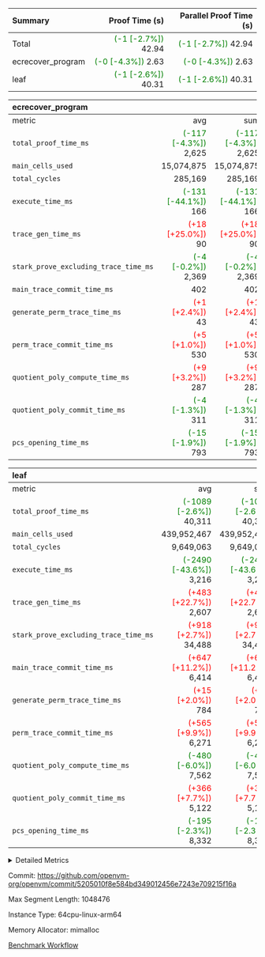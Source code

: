 | Summary | Proof Time (s) | Parallel Proof Time (s) |
|:---|---:|---:|
| Total | <span style='color: green'>(-1 [-2.7%])</span> 42.94 | <span style='color: green'>(-1 [-2.7%])</span> 42.94 |
| ecrecover_program | <span style='color: green'>(-0 [-4.3%])</span> 2.63 | <span style='color: green'>(-0 [-4.3%])</span> 2.63 |
| leaf | <span style='color: green'>(-1 [-2.6%])</span> 40.31 | <span style='color: green'>(-1 [-2.6%])</span> 40.31 |


| ecrecover_program |||||
|:---|---:|---:|---:|---:|
|metric|avg|sum|max|min|
| `total_proof_time_ms ` | <span style='color: green'>(-117 [-4.3%])</span> 2,625 | <span style='color: green'>(-117 [-4.3%])</span> 2,625 | <span style='color: green'>(-117 [-4.3%])</span> 2,625 | <span style='color: green'>(-117 [-4.3%])</span> 2,625 |
| `main_cells_used     ` |  15,074,875 |  15,074,875 |  15,074,875 |  15,074,875 |
| `total_cycles        ` |  285,169 |  285,169 |  285,169 |  285,169 |
| `execute_time_ms     ` | <span style='color: green'>(-131 [-44.1%])</span> 166 | <span style='color: green'>(-131 [-44.1%])</span> 166 | <span style='color: green'>(-131 [-44.1%])</span> 166 | <span style='color: green'>(-131 [-44.1%])</span> 166 |
| `trace_gen_time_ms   ` | <span style='color: red'>(+18 [+25.0%])</span> 90 | <span style='color: red'>(+18 [+25.0%])</span> 90 | <span style='color: red'>(+18 [+25.0%])</span> 90 | <span style='color: red'>(+18 [+25.0%])</span> 90 |
| `stark_prove_excluding_trace_time_ms` | <span style='color: green'>(-4 [-0.2%])</span> 2,369 | <span style='color: green'>(-4 [-0.2%])</span> 2,369 | <span style='color: green'>(-4 [-0.2%])</span> 2,369 | <span style='color: green'>(-4 [-0.2%])</span> 2,369 |
| `main_trace_commit_time_ms` |  402 |  402 |  402 |  402 |
| `generate_perm_trace_time_ms` | <span style='color: red'>(+1 [+2.4%])</span> 43 | <span style='color: red'>(+1 [+2.4%])</span> 43 | <span style='color: red'>(+1 [+2.4%])</span> 43 | <span style='color: red'>(+1 [+2.4%])</span> 43 |
| `perm_trace_commit_time_ms` | <span style='color: red'>(+5 [+1.0%])</span> 530 | <span style='color: red'>(+5 [+1.0%])</span> 530 | <span style='color: red'>(+5 [+1.0%])</span> 530 | <span style='color: red'>(+5 [+1.0%])</span> 530 |
| `quotient_poly_compute_time_ms` | <span style='color: red'>(+9 [+3.2%])</span> 287 | <span style='color: red'>(+9 [+3.2%])</span> 287 | <span style='color: red'>(+9 [+3.2%])</span> 287 | <span style='color: red'>(+9 [+3.2%])</span> 287 |
| `quotient_poly_commit_time_ms` | <span style='color: green'>(-4 [-1.3%])</span> 311 | <span style='color: green'>(-4 [-1.3%])</span> 311 | <span style='color: green'>(-4 [-1.3%])</span> 311 | <span style='color: green'>(-4 [-1.3%])</span> 311 |
| `pcs_opening_time_ms ` | <span style='color: green'>(-15 [-1.9%])</span> 793 | <span style='color: green'>(-15 [-1.9%])</span> 793 | <span style='color: green'>(-15 [-1.9%])</span> 793 | <span style='color: green'>(-15 [-1.9%])</span> 793 |

| leaf |||||
|:---|---:|---:|---:|---:|
|metric|avg|sum|max|min|
| `total_proof_time_ms ` | <span style='color: green'>(-1089 [-2.6%])</span> 40,311 | <span style='color: green'>(-1089 [-2.6%])</span> 40,311 | <span style='color: green'>(-1089 [-2.6%])</span> 40,311 | <span style='color: green'>(-1089 [-2.6%])</span> 40,311 |
| `main_cells_used     ` |  439,952,467 |  439,952,467 |  439,952,467 |  439,952,467 |
| `total_cycles        ` |  9,649,063 |  9,649,063 |  9,649,063 |  9,649,063 |
| `execute_time_ms     ` | <span style='color: green'>(-2490 [-43.6%])</span> 3,216 | <span style='color: green'>(-2490 [-43.6%])</span> 3,216 | <span style='color: green'>(-2490 [-43.6%])</span> 3,216 | <span style='color: green'>(-2490 [-43.6%])</span> 3,216 |
| `trace_gen_time_ms   ` | <span style='color: red'>(+483 [+22.7%])</span> 2,607 | <span style='color: red'>(+483 [+22.7%])</span> 2,607 | <span style='color: red'>(+483 [+22.7%])</span> 2,607 | <span style='color: red'>(+483 [+22.7%])</span> 2,607 |
| `stark_prove_excluding_trace_time_ms` | <span style='color: red'>(+918 [+2.7%])</span> 34,488 | <span style='color: red'>(+918 [+2.7%])</span> 34,488 | <span style='color: red'>(+918 [+2.7%])</span> 34,488 | <span style='color: red'>(+918 [+2.7%])</span> 34,488 |
| `main_trace_commit_time_ms` | <span style='color: red'>(+647 [+11.2%])</span> 6,414 | <span style='color: red'>(+647 [+11.2%])</span> 6,414 | <span style='color: red'>(+647 [+11.2%])</span> 6,414 | <span style='color: red'>(+647 [+11.2%])</span> 6,414 |
| `generate_perm_trace_time_ms` | <span style='color: red'>(+15 [+2.0%])</span> 784 | <span style='color: red'>(+15 [+2.0%])</span> 784 | <span style='color: red'>(+15 [+2.0%])</span> 784 | <span style='color: red'>(+15 [+2.0%])</span> 784 |
| `perm_trace_commit_time_ms` | <span style='color: red'>(+565 [+9.9%])</span> 6,271 | <span style='color: red'>(+565 [+9.9%])</span> 6,271 | <span style='color: red'>(+565 [+9.9%])</span> 6,271 | <span style='color: red'>(+565 [+9.9%])</span> 6,271 |
| `quotient_poly_compute_time_ms` | <span style='color: green'>(-480 [-6.0%])</span> 7,562 | <span style='color: green'>(-480 [-6.0%])</span> 7,562 | <span style='color: green'>(-480 [-6.0%])</span> 7,562 | <span style='color: green'>(-480 [-6.0%])</span> 7,562 |
| `quotient_poly_commit_time_ms` | <span style='color: red'>(+366 [+7.7%])</span> 5,122 | <span style='color: red'>(+366 [+7.7%])</span> 5,122 | <span style='color: red'>(+366 [+7.7%])</span> 5,122 | <span style='color: red'>(+366 [+7.7%])</span> 5,122 |
| `pcs_opening_time_ms ` | <span style='color: green'>(-195 [-2.3%])</span> 8,332 | <span style='color: green'>(-195 [-2.3%])</span> 8,332 | <span style='color: green'>(-195 [-2.3%])</span> 8,332 | <span style='color: green'>(-195 [-2.3%])</span> 8,332 |



<details>
<summary>Detailed Metrics</summary>

| group | num_segments | keygen_time_ms | commit_exe_time_ms |
| --- | --- | --- | --- |
| ecrecover_program | 1 | 1,148 | 10 | 

| group | air_name | quotient_deg | interactions | constraints |
| --- | --- | --- | --- | --- |
| ecrecover_program | AccessAdapterAir<16> | 2 | 5 | 14 | 
| ecrecover_program | AccessAdapterAir<2> | 2 | 5 | 14 | 
| ecrecover_program | AccessAdapterAir<32> | 2 | 5 | 14 | 
| ecrecover_program | AccessAdapterAir<4> | 2 | 5 | 14 | 
| ecrecover_program | AccessAdapterAir<64> | 2 | 5 | 14 | 
| ecrecover_program | AccessAdapterAir<8> | 2 | 5 | 14 | 
| ecrecover_program | BitwiseOperationLookupAir<8> | 2 | 2 | 4 | 
| ecrecover_program | KeccakVmAir | 2 | 321 | 4,571 | 
| ecrecover_program | MemoryMerkleAir<8> | 2 | 4 | 40 | 
| ecrecover_program | PersistentBoundaryAir<8> | 2 | 3 | 6 | 
| ecrecover_program | PhantomAir | 2 | 3 | 5 | 
| ecrecover_program | Poseidon2PeripheryAir<BabyBearParameters>, 1> | 2 | 1 | 286 | 
| ecrecover_program | ProgramAir | 1 | 1 | 4 | 
| ecrecover_program | RangeTupleCheckerAir<2> | 1 | 1 | 4 | 
| ecrecover_program | VariableRangeCheckerAir | 1 | 1 | 4 | 
| ecrecover_program | VmAirWrapper<Rv32BaseAluAdapterAir, BaseAluCoreAir<4, 8> | 2 | 19 | 43 | 
| ecrecover_program | VmAirWrapper<Rv32BaseAluAdapterAir, LessThanCoreAir<4, 8> | 2 | 17 | 39 | 
| ecrecover_program | VmAirWrapper<Rv32BaseAluAdapterAir, ShiftCoreAir<4, 8> | 2 | 23 | 90 | 
| ecrecover_program | VmAirWrapper<Rv32BranchAdapterAir, BranchEqualCoreAir<4> | 2 | 11 | 25 | 
| ecrecover_program | VmAirWrapper<Rv32BranchAdapterAir, BranchLessThanCoreAir<4, 8> | 2 | 13 | 41 | 
| ecrecover_program | VmAirWrapper<Rv32CondRdWriteAdapterAir, Rv32JalLuiCoreAir> | 2 | 10 | 22 | 
| ecrecover_program | VmAirWrapper<Rv32HintStoreAdapterAir, Rv32HintStoreCoreAir> | 2 | 15 | 17 | 
| ecrecover_program | VmAirWrapper<Rv32IsEqualModAdapterAir<2, 1, 32, 32>, ModularIsEqualCoreAir<32, 4, 8> | 2 | 25 | 223 | 
| ecrecover_program | VmAirWrapper<Rv32JalrAdapterAir, Rv32JalrCoreAir> | 2 | 16 | 20 | 
| ecrecover_program | VmAirWrapper<Rv32LoadStoreAdapterAir, LoadSignExtendCoreAir<4, 8> | 2 | 18 | 33 | 
| ecrecover_program | VmAirWrapper<Rv32LoadStoreAdapterAir, LoadStoreCoreAir<4> | 2 | 17 | 38 | 
| ecrecover_program | VmAirWrapper<Rv32MultAdapterAir, DivRemCoreAir<4, 8> | 2 | 25 | 88 | 
| ecrecover_program | VmAirWrapper<Rv32MultAdapterAir, MulHCoreAir<4, 8> | 2 | 24 | 38 | 
| ecrecover_program | VmAirWrapper<Rv32MultAdapterAir, MultiplicationCoreAir<4, 8> | 2 | 19 | 26 | 
| ecrecover_program | VmAirWrapper<Rv32RdWriteAdapterAir, Rv32AuipcCoreAir> | 2 | 11 | 15 | 
| ecrecover_program | VmAirWrapper<Rv32VecHeapAdapterAir<1, 2, 2, 32, 32>, FieldExpressionCoreAir> | 2 | 411 | 449 | 
| ecrecover_program | VmAirWrapper<Rv32VecHeapAdapterAir<2, 1, 1, 32, 32>, ModularAddSubCoreAir> | 2 | 94 | 126 | 
| ecrecover_program | VmAirWrapper<Rv32VecHeapAdapterAir<2, 1, 1, 32, 32>, ModularMulDivCoreAir> | 2 | 156 | 188 | 
| ecrecover_program | VmAirWrapper<Rv32VecHeapAdapterAir<2, 2, 2, 32, 32>, FieldExpressionCoreAir> | 2 | 422 | 456 | 
| ecrecover_program | VmConnectorAir | 2 | 3 | 9 | 
| leaf | AccessAdapterAir<2> | 4 | 5 | 12 | 
| leaf | AccessAdapterAir<4> | 4 | 5 | 12 | 
| leaf | AccessAdapterAir<8> | 4 | 5 | 12 | 
| leaf | FriReducedOpeningAir | 4 | 35 | 59 | 
| leaf | NativePoseidon2Air<BabyBearParameters>, 1> | 4 | 31 | 302 | 
| leaf | PhantomAir | 4 | 3 | 4 | 
| leaf | ProgramAir | 1 | 1 | 4 | 
| leaf | VariableRangeCheckerAir | 1 | 1 | 4 | 
| leaf | VmAirWrapper<BranchNativeAdapterAir, BranchEqualCoreAir<1> | 2 | 11 | 23 | 
| leaf | VmAirWrapper<JalNativeAdapterAir, JalCoreAir> | 4 | 7 | 6 | 
| leaf | VmAirWrapper<NativeAdapterAir<2, 0>, PublicValuesCoreAir> | 4 | 11 | 23 | 
| leaf | VmAirWrapper<NativeAdapterAir<2, 1>, FieldArithmeticCoreAir> | 4 | 15 | 23 | 
| leaf | VmAirWrapper<NativeLoadStoreAdapterAir<1>, NativeLoadStoreCoreAir<1> | 4 | 19 | 31 | 
| leaf | VmAirWrapper<NativeVectorizedAdapterAir<4>, FieldExtensionCoreAir> | 4 | 15 | 23 | 
| leaf | VmConnectorAir | 4 | 3 | 8 | 
| leaf | VolatileBoundaryAir | 4 | 4 | 16 | 

| group | air_name | idx | rows | prep_cols | perm_cols | main_cols | cells |
| --- | --- | --- | --- | --- | --- | --- | --- |
| leaf | AccessAdapterAir<2> | 0 | 2,097,152 |  | 16 | 11 | 56,623,104 | 
| leaf | AccessAdapterAir<4> | 0 | 1,048,576 |  | 16 | 13 | 30,408,704 | 
| leaf | AccessAdapterAir<8> | 0 | 262,144 |  | 16 | 17 | 8,650,752 | 
| leaf | FriReducedOpeningAir | 0 | 1,048,576 |  | 76 | 64 | 146,800,640 | 
| leaf | NativePoseidon2Air<BabyBearParameters>, 1> | 0 | 131,072 |  | 36 | 348 | 50,331,648 | 
| leaf | PhantomAir | 0 | 32,768 |  | 8 | 6 | 458,752 | 
| leaf | ProgramAir | 0 | 1,048,576 |  | 8 | 10 | 18,874,368 | 
| leaf | VariableRangeCheckerAir | 0 | 262,144 | 2 | 8 | 1 | 2,359,296 | 
| leaf | VmAirWrapper<BranchNativeAdapterAir, BranchEqualCoreAir<1> | 0 | 4,194,304 |  | 28 | 23 | 213,909,504 | 
| leaf | VmAirWrapper<JalNativeAdapterAir, JalCoreAir> | 0 | 131,072 |  | 12 | 10 | 2,883,584 | 
| leaf | VmAirWrapper<NativeAdapterAir<2, 0>, PublicValuesCoreAir> | 0 | 64 |  | 16 | 23 | 2,496 | 
| leaf | VmAirWrapper<NativeAdapterAir<2, 1>, FieldArithmeticCoreAir> | 0 | 4,194,304 |  | 20 | 30 | 209,715,200 | 
| leaf | VmAirWrapper<NativeLoadStoreAdapterAir<1>, NativeLoadStoreCoreAir<1> | 0 | 4,194,304 |  | 24 | 41 | 272,629,760 | 
| leaf | VmAirWrapper<NativeVectorizedAdapterAir<4>, FieldExtensionCoreAir> | 0 | 262,144 |  | 20 | 40 | 15,728,640 | 
| leaf | VmConnectorAir | 0 | 2 | 1 | 8 | 4 | 24 | 
| leaf | VolatileBoundaryAir | 0 | 2,097,152 |  | 8 | 11 | 39,845,888 | 

| group | air_name | segment | rows | prep_cols | perm_cols | main_cols | cells |
| --- | --- | --- | --- | --- | --- | --- | --- |
| ecrecover_program | AccessAdapterAir<16> | 0 | 16,384 |  | 24 | 25 | 802,816 | 
| ecrecover_program | AccessAdapterAir<2> | 0 | 256 |  | 24 | 11 | 8,960 | 
| ecrecover_program | AccessAdapterAir<32> | 0 | 8,192 |  | 24 | 41 | 532,480 | 
| ecrecover_program | AccessAdapterAir<4> | 0 | 128 |  | 24 | 13 | 4,736 | 
| ecrecover_program | AccessAdapterAir<8> | 0 | 32,768 |  | 24 | 17 | 1,343,488 | 
| ecrecover_program | BitwiseOperationLookupAir<8> | 0 | 65,536 | 3 | 8 | 2 | 655,360 | 
| ecrecover_program | KeccakVmAir | 0 | 128 |  | 1,288 | 3,164 | 569,856 | 
| ecrecover_program | MemoryMerkleAir<8> | 0 | 4,096 |  | 20 | 32 | 212,992 | 
| ecrecover_program | PersistentBoundaryAir<8> | 0 | 4,096 |  | 12 | 20 | 131,072 | 
| ecrecover_program | PhantomAir | 0 | 64 |  | 12 | 6 | 1,152 | 
| ecrecover_program | Poseidon2PeripheryAir<BabyBearParameters>, 1> | 0 | 4,096 |  | 8 | 300 | 1,261,568 | 
| ecrecover_program | ProgramAir | 0 | 16,384 |  | 8 | 10 | 294,912 | 
| ecrecover_program | RangeTupleCheckerAir<2> | 0 | 524,288 | 2 | 8 | 1 | 4,718,592 | 
| ecrecover_program | VariableRangeCheckerAir | 0 | 262,144 | 2 | 8 | 1 | 2,359,296 | 
| ecrecover_program | VmAirWrapper<Rv32BaseAluAdapterAir, BaseAluCoreAir<4, 8> | 0 | 131,072 |  | 80 | 36 | 15,204,352 | 
| ecrecover_program | VmAirWrapper<Rv32BaseAluAdapterAir, LessThanCoreAir<4, 8> | 0 | 2,048 |  | 40 | 37 | 157,696 | 
| ecrecover_program | VmAirWrapper<Rv32BaseAluAdapterAir, ShiftCoreAir<4, 8> | 0 | 16,384 |  | 52 | 53 | 1,720,320 | 
| ecrecover_program | VmAirWrapper<Rv32BranchAdapterAir, BranchEqualCoreAir<4> | 0 | 16,384 |  | 48 | 26 | 1,212,416 | 
| ecrecover_program | VmAirWrapper<Rv32BranchAdapterAir, BranchLessThanCoreAir<4, 8> | 0 | 32,768 |  | 56 | 32 | 2,883,584 | 
| ecrecover_program | VmAirWrapper<Rv32CondRdWriteAdapterAir, Rv32JalLuiCoreAir> | 0 | 8,192 |  | 44 | 18 | 507,904 | 
| ecrecover_program | VmAirWrapper<Rv32HintStoreAdapterAir, Rv32HintStoreCoreAir> | 0 | 256 |  | 36 | 26 | 15,872 | 
| ecrecover_program | VmAirWrapper<Rv32IsEqualModAdapterAir<2, 1, 32, 32>, ModularIsEqualCoreAir<32, 4, 8> | 0 | 4,096 |  | 56 | 166 | 909,312 | 
| ecrecover_program | VmAirWrapper<Rv32JalrAdapterAir, Rv32JalrCoreAir> | 0 | 8,192 |  | 36 | 28 | 524,288 | 
| ecrecover_program | VmAirWrapper<Rv32LoadStoreAdapterAir, LoadSignExtendCoreAir<4, 8> | 0 | 4,096 |  | 76 | 35 | 454,656 | 
| ecrecover_program | VmAirWrapper<Rv32LoadStoreAdapterAir, LoadStoreCoreAir<4> | 0 | 131,072 |  | 72 | 40 | 14,680,064 | 
| ecrecover_program | VmAirWrapper<Rv32MultAdapterAir, MulHCoreAir<4, 8> | 0 | 8 |  | 100 | 39 | 1,112 | 
| ecrecover_program | VmAirWrapper<Rv32MultAdapterAir, MultiplicationCoreAir<4, 8> | 0 | 4,096 |  | 80 | 31 | 454,656 | 
| ecrecover_program | VmAirWrapper<Rv32RdWriteAdapterAir, Rv32AuipcCoreAir> | 0 | 4,096 |  | 28 | 21 | 200,704 | 
| ecrecover_program | VmAirWrapper<Rv32VecHeapAdapterAir<1, 2, 2, 32, 32>, FieldExpressionCoreAir> | 0 | 2,048 |  | 828 | 543 | 2,807,808 | 
| ecrecover_program | VmAirWrapper<Rv32VecHeapAdapterAir<2, 1, 1, 32, 32>, ModularAddSubCoreAir> | 0 | 8 |  | 192 | 199 | 3,128 | 
| ecrecover_program | VmAirWrapper<Rv32VecHeapAdapterAir<2, 1, 1, 32, 32>, ModularMulDivCoreAir> | 0 | 16 |  | 316 | 261 | 9,232 | 
| ecrecover_program | VmAirWrapper<Rv32VecHeapAdapterAir<2, 2, 2, 32, 32>, FieldExpressionCoreAir> | 0 | 1,024 |  | 848 | 619 | 1,502,208 | 
| ecrecover_program | VmConnectorAir | 0 | 2 | 1 | 12 | 4 | 32 | 

| group | idx | trace_gen_time_ms | total_proof_time_ms | total_cycles | total_cells | stark_prove_excluding_trace_time_ms | quotient_poly_compute_time_ms | quotient_poly_commit_time_ms | perm_trace_commit_time_ms | pcs_opening_time_ms | main_trace_commit_time_ms | main_cells_used | generate_perm_trace_time_ms | execute_time_ms |
| --- | --- | --- | --- | --- | --- | --- | --- | --- | --- | --- | --- | --- | --- | --- |
| leaf | 0 | 2,607 | 40,311 | 9,649,063 | 1,069,222,360 | 34,488 | 7,562 | 5,122 | 6,271 | 8,332 | 6,414 | 439,952,467 | 784 | 3,216 | 

| group | segment | trace_gen_time_ms | total_proof_time_ms | total_cycles | total_cells | stark_prove_excluding_trace_time_ms | quotient_poly_compute_time_ms | quotient_poly_commit_time_ms | perm_trace_commit_time_ms | pcs_opening_time_ms | main_trace_commit_time_ms | main_cells_used | generate_perm_trace_time_ms | execute_time_ms |
| --- | --- | --- | --- | --- | --- | --- | --- | --- | --- | --- | --- | --- | --- | --- |
| ecrecover_program | 0 | 90 | 2,625 | 285,169 | 56,159,799 | 2,369 | 287 | 311 | 530 | 793 | 402 | 15,074,875 | 43 | 166 | 

</details>


Commit: https://github.com/openvm-org/openvm/commit/5205010f8e584bd349012456e7243e709215f16a

Max Segment Length: 1048476

Instance Type: 64cpu-linux-arm64

Memory Allocator: mimalloc

[Benchmark Workflow](https://github.com/openvm-org/openvm/actions/runs/12636856092)
